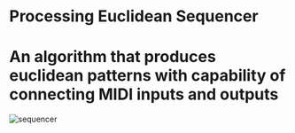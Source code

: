 # Processing Euclidean Sequencer
An algorithm that produces euclidean patterns with capability of connecting MIDI inputs and outputs
====================

![sequencer](https://i.imgur.com/LKizpDt.png)
